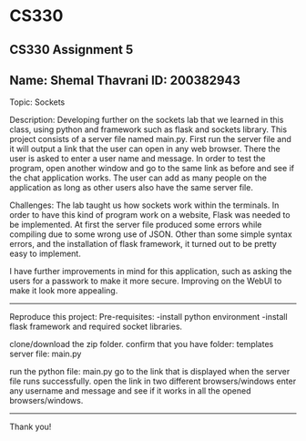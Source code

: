 # CS330
CS330 Assignment 5
----------------------
Name: Shemal Thavrani
ID: 200382943
----------------------

Topic: Sockets

Description: 
Developing further on the sockets lab that we learned in this class, using python and framework such as flask and sockets library. This project consists of a server file named main.py. First run the server file and it will output a link that the user can open in any web browser. There the user is asked to enter a user name and message. In order to test the program, open another window and go to the same link as before and see if the chat application works. The user can add as many people on the application as long as other users also have the same server file.

Challenges:
The lab taught us how sockets work within the terminals. In order to have this kind of program work on a website, Flask was needed to be implemented. At first the server file produced some errors while compiling due to some wrong use of JSON.
Other than some simple syntax errors, and the installation of flask framework, it turned out to be pretty easy to implement.

I have further improvements in mind for this application, such as asking the users for a passwork to make it more secure. Improving on the WebUI to make it look more appealing.  

--------------------------------------------------------------------------------------------------------------------------
Reproduce this project:
Pre-requisites:
-install python environment
-install flask framework and required socket libraries.

clone/download the zip folder.
confirm that you have 
folder: templates 
server file: main.py

run the python file: main.py
go to the link that is displayed when the server file runs successfully.
open the link in two different browsers/windows
enter any username and message and see if it works in all the opened browsers/windows.

------------------------------------------------------------------------------------------------------------------------
Thank you!
